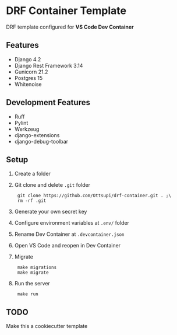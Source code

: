# DRF Container Template

DRF template configured for **VS Code Dev Container**

## Features

* Django 4.2
* Django Rest Framework 3.14
* Gunicorn 21.2
* Postgres 15
* Whitenoise

## Development Features

* Ruff
* Pylint
* Werkzeug
* django-extensions
* django-debug-toolbar

## Setup

1. Create a folder
2. Git clone and delete `.git` folder

        git clone https://github.com/Ottsupi/drf-container.git . ;\
        rm -rf .git

3. Generate your own secret key
4. Configure environment variables at `.env/` folder
5. Rename Dev Container at `.devcontainer.json`
6. Open VS Code and reopen in Dev Container
7. Migrate

        make migrations
        make migrate

8. Run the server

        make run

## TODO

Make this a cookiecutter template
